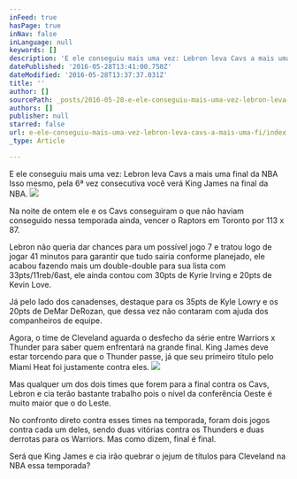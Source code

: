 ```yaml
---
inFeed: true
hasPage: true
inNav: false
inLanguage: null
keywords: []
description: 'E ele conseguiu mais uma vez: Lebron leva Cavs a mais uma final da NBA Isso mesmo, pela 6ª vez consecutiva você verá King James na final da NBA. '
datePublished: '2016-05-28T13:41:00.750Z'
dateModified: '2016-05-28T13:37:37.031Z'
title: ''
author: []
sourcePath: _posts/2016-05-28-e-ele-conseguiu-mais-uma-vez-lebron-leva-cavs-a-mais-uma-fi.md
authors: []
publisher: null
starred: false
url: e-ele-conseguiu-mais-uma-vez-lebron-leva-cavs-a-mais-uma-fi/index.html
_type: Article

---
```

E ele conseguiu mais uma vez: Lebron leva Cavs a mais uma final da NBA Isso mesmo, pela 6ª vez consecutiva você verá King James na final da NBA. ![](https://the-grid-user-content.s3-us-west-2.amazonaws.com/c574e774-0631-4004-8aff-1e73b86251e5.jpg)

Na noite de ontem ele e os Cavs conseguiram o que não haviam conseguido nessa temporada ainda, vencer o Raptors em Toronto por 113 x 87\. 

Lebron não queria dar chances para um possível jogo 7 e tratou logo de jogar 41 minutos para garantir que tudo sairia conforme planejado, ele acabou fazendo mais um double-double para sua lista com 33pts/11reb/6ast, ele ainda contou com 30pts de Kyrie Irving e 20pts de Kevin Love. 

Já pelo lado dos canadenses, destaque para os 35pts de Kyle Lowry e os 20pts de DeMar DeRozan, que dessa vez não contaram com ajuda dos companheiros de equipe. 

Agora, o time de Cleveland aguarda o desfecho da série entre Warriors x Thunder para saber quem enfrentará na grande final. King James deve estar torcendo para que o Thunder passe, já que seu primeiro título pelo Miami Heat foi justamente contra eles. ![](https://the-grid-user-content.s3-us-west-2.amazonaws.com/7f69b275-3779-4577-949c-90dfcf4cdd59.jpg)

Mas qualquer um dos dois times que forem para a final contra os Cavs, Lebron e cia terão bastante trabalho pois o nível da conferência Oeste é muito maior que o do Leste. 

No confronto direto contra esses times na temporada, foram dois jogos contra cada um deles, sendo duas vitórias contra os Thunders e duas derrotas para os Warriors. Mas como dizem, final é final. 

Será que King James e cia irão quebrar o jejum de títulos para Cleveland na NBA essa temporada?